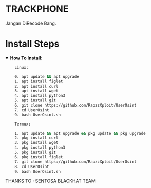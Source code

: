 # TRACKPHONE

</center>
<span>Jangan DiRecode Bang.</span><br>
</p>

# Install Steps
<details open>
    <summary><strong>How To Install:</strong></summary>

```bash
    Linux:

    0. apt update && apt upgrade
    1. apt install figlet
    2. apt install curl
    3. apt install wget
    4. apt install python3
    5. apt install git
    6. git clone https://github.com/RapzzXploit/UserOsint
    7. cd UserOsint 
    9. bash UserOsint.sh

    Termux:

    1. apt update && apt upgrade && pkg update && pkg upgrade
    2. pkg install curl
    3. pkg install wget
    4. pkg install python3
    5. pkg install git
    6. pkg install figlet
    7. git clone https://github.com/RapzzXploit/UserOsint
    8. cd UserOsint
    9. bash UserOsint.sh
```
<span>THANKS TO : SENTOSA BLACKHAT TEAM</span>

